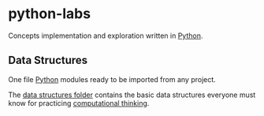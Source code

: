 # python-labs
Concepts implementation and exploration written in [Python](https://www.python.org/).

## Data Structures
One file [Python](https://www.python.org/) modules ready to be imported from any project.

The [data structures folder](https://github.com/everness-dev/python-labs/tree/main/data%20structures) contains the basic data structures everyone must know for practicing [computational thinking](https://www.microsoft.com/en-us/research/wp-content/uploads/2012/08/Jeannette_Wing.pdf). 
